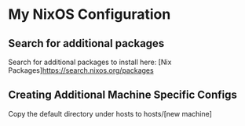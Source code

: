 # My NixOS Configuration

## Search for additional packages
Search for additional packages to install here: [Nix Packages]https://search.nixos.org/packages

## Creating Additional Machine Specific Configs
Copy the default directory under hosts to hosts/[new machine]
